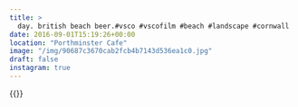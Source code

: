 ```yaml
---
title: >
  day. british beach beer.#vsco #vscofilm #beach #landscape #cornwall
date: 2016-09-01T15:19:26+00:00
location: "Porthminster Cafe"
image: "/img/90687c3670cab2fcb4b7143d536ea1c0.jpg"
draft: false
instagram: true
---
```


{{<photo src="/img/90687c3670cab2fcb4b7143d536ea1c0.jpg">}}
